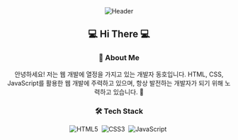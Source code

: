 <div align="center">

  <img src="https://capsule-render.vercel.app/api?type=cylinder&height=300&color=gradient&text=Hi%20I'm%20Dongho&textBg=false&animation=fadeIn" alt="Header" />
  <h2> 💻 Hi There 💻 </h2>

  <h3>👋 About Me</h3>
  <p>안녕하세요! 저는 웹 개발에 열정을 가지고 있는 개발자 동호입니다. HTML, CSS, JavaScript를 활용한 웹 개발에 주력하고 있으며, 항상 발전하는 개발자가 되기 위해 노력하고 있습니다. 🚀</p>

  <h3>🛠️ Tech Stack</h3>
  <img src="https://img.shields.io/badge/HTML5-E34F26?style=flat-square&logo=html5&logoColor=white" alt="HTML5" />&nbsp; 
  <img src="https://img.shields.io/badge/CSS3-1572B6?style=flat-square&logo=CSS3&logoColor=white" alt="CSS3" />&nbsp; 
  <img src="https://img.shields.io/badge/javascript-F7DF1E?style=flat-square&logo=javascript&logoColor=white" alt="JavaScript" />&nbsp; 
</div>
